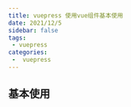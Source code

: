 ```yaml
---
title: vuepress 使用vue组件基本使用
date: 2021/12/5
sidebar: false
tags:
 - vuepress
categories:
 -  vuepress
---
```


## 基本使用

<RecoDemo :collapse="true">
  <template slot="code-template">
    <<< @/.vuepress/demo/extract-code.vue?template
  </template>
  <template slot="code-script">
    <<< @/.vuepress/demo/extract-code.vue?script
  </template>
  <template slot="code-style">
    <<< @/.vuepress/demo/extract-code.vue?style
  </template>
  <extract-code slot="demo"></extract-code>
</RecoDemo>